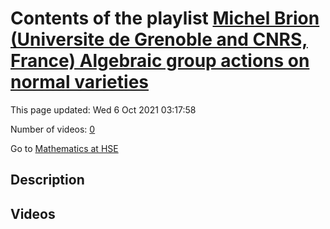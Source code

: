 # Contents of the playlist [Michel Brion (Universite de Grenoble and CNRS, France)  Algebraic group actions on normal varieties](https://www.youtube.com/playlist?list=PLq3E5oubNNoAMQ2W9wEWNc6OHs-3ehpIm)

This page updated: Wed 6 Oct 2021 03:17:58

Number of videos: [0](#videos)

Go to [Mathematics at HSE](../README.md)

## Description



## Videos

